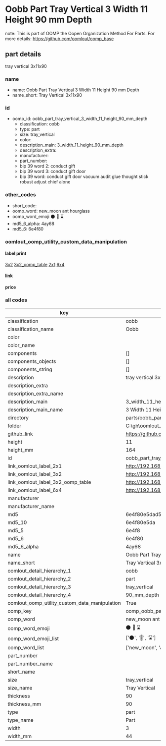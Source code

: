 # Oobb Part Tray Vertical 3 Width 11 Height 90 mm Depth  

note: This is part of OOMP the Oopen Organization Method For Parts. For more details: https://github.com/oomlout/oomp_base

##  part details
  



tray vertical 3x11x90



### name
* name: Oobb Part Tray Vertical 3 Width 11 Height 90 mm Depth
* name_short: Tray Vertical 3x11x90 
### id
* oomp_id: oobb_part_tray_vertical_3_width_11_height_90_mm_depth
  * classification: oobb
  * type: part
  * size: tray_vertical
  * color: 
  * description_main: 3_width_11_height_90_mm_depth
  * description_extra: 
  * manufacturer: 
  * part_number: 
  * bip 39 word 2: conduct gift
  * bip 39 word 3: conduct gift door
  * bip 39 word: conduct gift door vacuum audit glue thought stick robust adjust chief alone

### other_codes
* short_code: 
* oomp_word: new_moon ant hourglass
* oomp_word_emoji :new_moon: :ant: :hourglass:
* md5_6_alpha: 4ay68
* md5_6: 6e4f80






### oomlout_oomp_utility_custom_data_manipulation
#### label print
[3x2](http://192.168.1.245:1112/?label=oomp%204ay68)
[3x2_oomp_table](http://192.168.1.108:1112/?label=oomp%204ay68)
[2x1](http://192.168.1.242:1112/?label=oomp%204ay68)
[6x4](http://192.168.1.55:1112/?label=oomp%204ay68)    

#### link

                              

#### price







### all codes 
| key | value |  
| --- | --- |  
| classification | oobb |  
| classification_name | Oobb |  
| color |  |  
| color_name |  |  
| components | [] |  
| components_objects | [] |  
| components_string | [] |  
| description | tray vertical 3x11x90 |  
| description_extra |  |  
| description_extra_name |  |  
| description_main | 3_width_11_height_90_mm_depth |  
| description_main_name | 3 Width 11 Height 90 mm Depth |  
| directory | parts/oobb_part_tray_vertical_3_width_11_height_90_mm_depth |  
| folder | C:\gh\oomlout_oobb_version_4_generated_parts\parts\oobb_part_tray_vertical_3_width_11_height_90_mm_depth |  
| github_link | https://github.com/oomlout/oomlout_oomp_part_src/tree/main/parts/oobb_part_tray_vertical_3_width_11_height_90_mm_depth |  
| height | 11 |  
| height_mm | 164 |  
| id | oobb_part_tray_vertical_3_width_11_height_90_mm_depth |  
| link_oomlout_label_2x1 | http://192.168.1.242:1112/?label=oomp%204ay68 |  
| link_oomlout_label_3x2 | http://192.168.1.245:1112/?label=oomp%204ay68 |  
| link_oomlout_label_3x2_oomp_table | http://192.168.1.108:1112/?label=oomp%204ay68 |  
| link_oomlout_label_6x4 | http://192.168.1.55:1112/?label=oomp%204ay68 |  
| manufacturer |  |  
| manufacturer_name |  |  
| md5 | 6e4f80e5dad5bc1d8f878f0882d87176 |  
| md5_10 | 6e4f80e5da |  
| md5_5 | 6e4f8 |  
| md5_6 | 6e4f80 |  
| md5_6_alpha | 4ay68 |  
| name | Oobb Part Tray Vertical 3 Width 11 Height 90 mm Depth |  
| name_short | Tray Vertical 3x11x90  |  
| oomlout_detail_hierarchy_1 | oobb |  
| oomlout_detail_hierarchy_2 | part |  
| oomlout_detail_hierarchy_3 | tray_vertical |  
| oomlout_detail_hierarchy_4 | 90_mm_depth |  
| oomlout_oomp_utility_custom_data_manipulation | True |  
| oomp_key | oomp_oobb_part_tray_vertical_3_width_11_height_90_mm_depth |  
| oomp_word | new_moon ant hourglass |  
| oomp_word_emoji | :new_moon: :ant: :hourglass: |  
| oomp_word_emoji_list | [':new_moon:', ':ant:', ':hourglass:'] |  
| oomp_word_list | ['new_moon', 'ant', 'hourglass'] |  
| part_number |  |  
| part_number_name |  |  
| short_name |  |  
| size | tray_vertical |  
| size_name | Tray Vertical |  
| thickness | 90 |  
| thickness_mm | 90 |  
| type | part |  
| type_name | Part |  
| width | 3 |  
| width_mm | 44 |  
